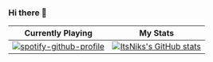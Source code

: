 ### Hi there 👋



| Currently Playing | My Stats | 
| :---:   | :---: |
| [![spotify-github-profile](https://spotify-github-profile.vercel.app/api/view?uid=4rs6mijboni6x7hhzjbwm0j1o&cover_image=true&theme=default&show_offline=true&background_color=121212&interchange=false&bar_color=53b14f&bar_color_cover=true)](https://spotify-github-profile.vercel.app/api/view?uid=4rs6mijboni6x7hhzjbwm0j1o&redirect=true) | [![ItsNiks's GitHub stats](https://github-readme-stats.vercel.app/api?username=Its4Nik)](https://github.com/anuraghazra/github-readme-stats) |
